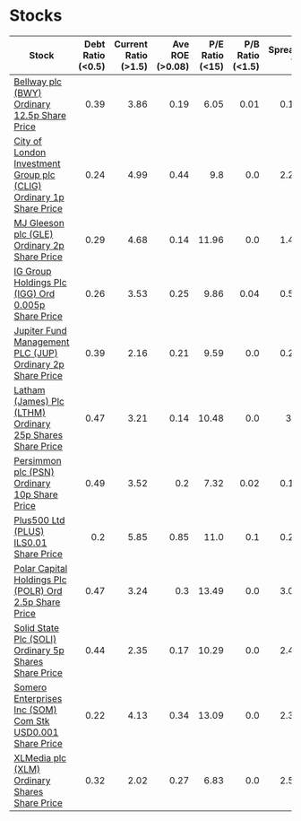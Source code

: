 # Stocks
| Stock | Debt Ratio (<0.5) | Current Ratio (>1.5) | Ave ROE (>0.08)| P/E Ratio (<15)| P/B Ratio (<1.5)| Spread % |
| ----- | -----------------:| -------------------:| --------------:| --------------:| ---------------:| --------:|
|[Bellway plc (BWY) Ordinary 12.5p Share Price ](https://www.hl.co.uk/shares/shares-search-results/b/bellway-plc-ordinary-12.5p "Link")|0.39|3.86|0.19|6.05|0.01|0.16|
|[City of London Investment Group plc (CLIG) Ordinary 1p Share Price ](https://www.hl.co.uk/shares/shares-search-results/c/city-of-london-investment-group-ordinary-1p "Link")|0.24|4.99|0.44|9.8|0.0|2.29|
|[MJ Gleeson plc (GLE) Ordinary 2p Share Price ](https://www.hl.co.uk/shares/shares-search-results/g/gleeson-m.j-group-plc-ordinary-2p "Link")|0.29|4.68|0.14|11.96|0.0|1.49|
|[IG Group Holdings Plc (IGG) Ord 0.005p Share Price ](https://www.hl.co.uk/shares/shares-search-results/i/ig-group-holdings-plc-ord-0.005p "Link")|0.26|3.53|0.25|9.86|0.04|0.54|
|[Jupiter Fund Management PLC (JUP) Ordinary 2p Share Price ](https://www.hl.co.uk/shares/shares-search-results/j/jupiter-fund-management-plc-ordinary-2p "Link")|0.39|2.16|0.21|9.59|0.0|0.22|
|[Latham (James) Plc (LTHM) Ordinary 25p Shares Share Price ](https://www.hl.co.uk/shares/shares-search-results/l/latham-james-plc-ordinary-25p-shares "Link")|0.47|3.21|0.14|10.48|0.0|3.7|
|[Persimmon plc (PSN) Ordinary 10p Share Price ](https://www.hl.co.uk/shares/shares-search-results/p/persimmon-plc-ordinary-10p "Link")|0.49|3.52|0.2|7.32|0.02|0.11|
|[Plus500 Ltd (PLUS) ILS0.01 Share Price ](https://www.hl.co.uk/shares/shares-search-results/p/plus500-ltd-ordinary-ils0.01 "Link")|0.2|5.85|0.85|11.0|0.1|0.21|
|[Polar Capital Holdings Plc (POLR) Ord 2.5p Share Price ](https://www.hl.co.uk/shares/shares-search-results/p/polar-capital-holdings-plc-ord-2.5p "Link")|0.47|3.24|0.3|13.49|0.0|3.09|
|[Solid State Plc (SOLI) Ordinary 5p Shares Share Price ](https://www.hl.co.uk/shares/shares-search-results/s/solid-state-plc-ordinary-5p-shares "Link")|0.44|2.35|0.17|10.29|0.0|2.44|
|[Somero Enterprises Inc (SOM) Com Stk USD0.001 Share Price ](https://www.hl.co.uk/shares/shares-search-results/s/somero-enterprises-inc-com-stk-usd0.001 "Link")|0.22|4.13|0.34|13.09|0.0|2.37|
|[XLMedia plc (XLM) Ordinary Shares Share Price ](https://www.hl.co.uk/shares/shares-search-results/x/xlmedia-plc-ordinary-shares "Link")|0.32|2.02|0.27|6.83|0.0|2.53|
